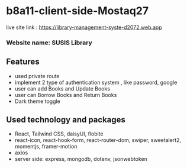 # b8a11-client-side-Mostaq27

live site link : https://library-management-syste-d2072.web.app

### Website name: SUSIS Library

## Features
- used private route
- implement 2 type of authentication system , like password, google
- user can add Books and Update Books 
- user can Borrow Books and Return Books 
- Dark theme toggle

## Used technology and packages 
- React, Tailwind CSS, daisyUI, flobite
- react-icon, react-hook-form, react-router-dom, swiper, sweetalert2, momentjs, framer-motion
- axios
- server side: express, mongodb, dotenv, jsonwebtoken
